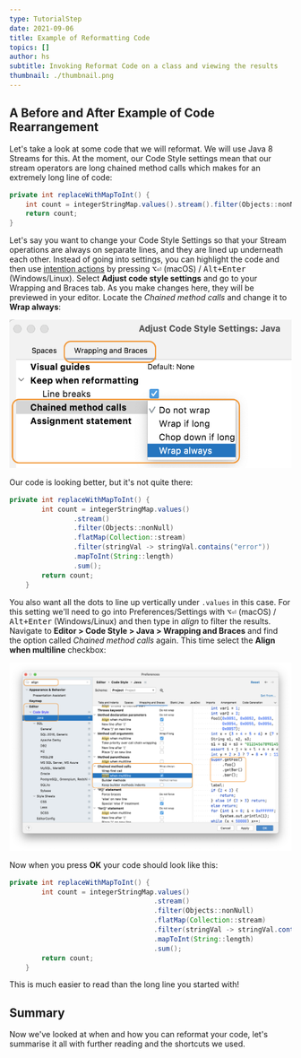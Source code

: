 ```yaml
---
type: TutorialStep
date: 2021-09-06
title: Example of Reformatting Code
topics: []
author: hs
subtitle: Invoking Reformat Code on a class and viewing the results
thumbnail: ./thumbnail.png
---
```


## A Before and After Example of Code Rearrangement

Let's take a look at some code that we will reformat. We will use Java 8 Streams for this. At the moment, our Code Style settings mean that our stream operators are long chained method calls which makes for an extremely long line of code:

```java
private int replaceWithMapToInt() {
    int count = integerStringMap.values().stream().filter(Objects::nonNull).flatMap(Collection::stream).filter(stringVal -> stringVal.contains("error")).mapToInt(String::length).sum();
    return count;
}
```

Let's say you want to change your Code Style Settings so that your Stream operations are always on separate lines, and they are lined up underneath each other. Instead of going into settings, you can highlight the code and then use [intention actions](https://www.jetbrains.com/help/idea/intention-actions.html) by pressing <kbd>⌥⏎</kbd> (macOS) / <kbd>Alt+Enter</kbd> (Windows/Linux). Select **Adjust code style settings** and go to your Wrapping and Braces tab. As you make changes here, they will be previewed in your editor. Locate the _Chained method calls_ and change it to **Wrap always**:

![Change Chained Method Call Wrap Always](chained-method-call-wrap-always.png)

Our code is looking better, but it's not quite there:

```java
private int replaceWithMapToInt() {
        int count = integerStringMap.values()
                .stream()
                .filter(Objects::nonNull)
                .flatMap(Collection::stream)
                .filter(stringVal -> stringVal.contains("error"))
                .mapToInt(String::length)
                .sum();
        return count;
    }
```

You also want all the dots to line up vertically under `.values` in this case. For this setting we'll need to go into Preferences/Settings with <kbd>⌥⏎</kbd> (macOS) / <kbd>Alt+Enter</kbd> (Windows/Linux) and then type in _align_ to filter the results. Navigate to **Editor > Code Style > Java > Wrapping and Braces** and find the option called _Chained method calls_ again. This time select the **Align when multiline** checkbox:

![Align when multi-line selected](align-when-multi-line.png)

Now when you press **OK** your code should look like this:

```java
private int replaceWithMapToInt() {
        int count = integerStringMap.values()
                                    .stream()
                                    .filter(Objects::nonNull)
                                    .flatMap(Collection::stream)
                                    .filter(stringVal -> stringVal.contains("error"))
                                    .mapToInt(String::length)
                                    .sum();
        return count;
    }
```

This is much easier to read than the long line you started with!

## Summary

Now we've looked at when and how you can reformat your code, let's summarise it all with further reading and the shortcuts we used.
